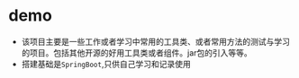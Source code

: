 # demo

* 该项目主要是一些工作或者学习中常用的工具类、或者常用方法的测试与学习的项目。包括其他开源的好用工具类或者组件。jar包的引入等等。
* 搭建基础是`SpringBoot`,只供自己学习和记录使用

